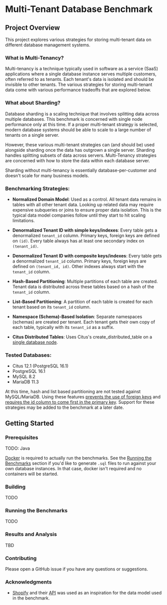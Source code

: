 # Multi-Tenant Database Benchmark
## Project Overview

This project explores various strategies for storing multi-tenant data on different database management systems.

### What is Multi-Tenancy?
Multi-tenancy is a technique typically used in software as a service (SaaS) applications where a single database instance serves multiple customers, often referred to as tenants.
Each tenant's data is isolated and should be invisible  to other tenants.
The various strategies for storing multi-tenant data come with various performance tradeoffs that are explored below.

### What about Sharding?
Database sharding is a scaling technique that involves splitting data across multiple databases.
This benchmark is concerned with single node performance only at this time.
If a proper multi-tenant strategy is selected, modern database systems should be able to scale to a large number of tenants on a single server.

However, these various multi-tenant strategies can (and should be) used alongside sharding once the data has outgrown a single server.
Sharding handles splitting subsets of data across servers. Multi-Tenancy strategies are concerned with how to store the data within each database server.

Sharding without multi-tenancy is essentially database-per-customer and doesn't scale for many business models.

### Benchmarking Strategies:

* **Normalized Domain Model**:
Used as a control. 
All tenant data remains in tables with all other tenant data.
Looking up related data may require expensive subqueries or joins to ensure proper data isolation.
This is the typical data model companies follow until they start to hit scaling limitations.

* **Denormalized Tenant ID with simple keys/indexes**:
Every table gets a denormalized `tenant_id` column.
Primary keys, foreign keys are defined on `(id)`.
Every table always has at least one secondary index on `(tenant_id)`.

* **Denormalized Tenant ID with composite keys/indexes**:
Every table gets a denormalized `tenant_id` column.
Primary keys, foreign keys are defined on `(tenant_id, id)`.
Other indexes always start with the `tenant_id` column.

* **Hash-Based Partitioning**:
Multiple partitions of each table are created.
Tenant data is distributed across these tables based on a hash of the `tenant_id` column.

* **List-Based Partitioning**:
A partition of each table is created for each tenant based on its `tenant_id` column.

* **Namespace (Schema)-Based Isolation**:
Separate namespaces (schemas) are created per tenant.
Each tenant gets their own copy of each table, typically with its `tenant_id` as a suffix.

* **Citus Distributed Tables**:
Uses Citus's create_distributed_table on a [single database node](https://www.citusdata.com/blog/2021/03/20/sharding-postgres-on-a-single-citus-node/). 

### Tested Databases:
* Citus 12.1 (PostgreSQL 16.1)
* PostgreSQL 16.1
* MySQL 8.2
* MariaDB 11.3

At this time, hash and list based partitioning are not tested against MySQL/MariaDB.
Using these features [prevents the use of foreign keys](https://mariadb.com/kb/en/partitioning-limitations/) and [requires the id column to come first in the primary key](https://mariadb.com/kb/en/partition-maintenance/).
Support for these strategies may be added to the benchmark at a later date. 

## Getting Started
### Prerequisites
TODO: Java

[Docker](https://docs.docker.com/engine/install/) is required to actually run the benchmarks.
See the [Running the Benchmarks](#running-the-benchmarks) section if you'd like to generate `.sql` files to run against your own database instances.
In that case, docker isn't required and no containers will be started.

### Building
TODO

### Running the Benchmarks
TODO

### Results and Analysis
TBD

### Contributing
Please open a GitHub issue if you have any questions or suggestions.

### Acknowledgments
* [Shopify](https://www.shopify.com) and their [API](https://shopify.dev/docs/api) was used as an inspiration for the data model used in the benchmark.
